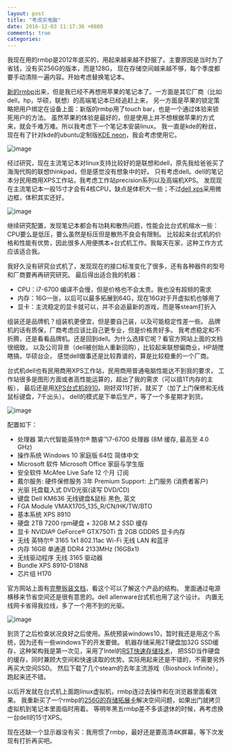 ```yaml
---
layout: post
title: "考虑买电脑"
date: 2016-12-03 11:17:36 +0800
comments: true
categories: 
---
```


我现在用的rmbp是2012年底买的，用起来越来越不舒服了。主要原因是当时为了省钱，没有买256G的版本，而是128G，
现在存储空间越来越不够，每个季度都要手动清除一遍内容。开始考虑替换笔记本。

[新的rmbp](http://www.apple.com/macbook-pro/)出来，但是我已经不再想用苹果的笔记本了。一方面是其它厂商（比如dell，hp，华硕，联想）的高端笔记本已经追赶上来，
另一方面是苹果的锁定策略把用户绑定在设备上面：新版的rmbp用了touch bar，也是一个通过体验来锁死用户的方法。
虽然苹果的体验是最好的，但是使用上并不想根据苹果的方式来，就会千难万难。所以我考虑下一个笔记本安装linux。
我一直是kde的粉丝，现在有了针对kde的ubuntu定制版[KDE neon](https://neon.kde.org/)，我会考虑使用它。

![image](http://images.apple.com/v/macbook-pro/l/images/specs/touchbar13_mbp_large_2x.jpg)

经过研究，现在主流笔记本对linux支持比较好的是联想和dell，原先我给爸爸买了海淘代购的联想thinkpad，但是感觉没有想象中的好。
只有考虑dell。dell的笔记本分民用商用XPS工作站，我考虑工作站precision系列以及高端机XPS。
发现现在主流笔记本一般15寸才会有4核CPU，缺点是体积大一些；不过[dell xps](http://www.dell.com/en-us/shop/productdetails/xps-15-9550-laptop)采用微边框，体积其实还好。

![image](http://i.dell.com/das/dih.ashx/527x340/sites/imagecontent/products/publishingimages/hero/22617-home-laptop-xps-15-9550-non-touch-504x350.png)

继续研究配置，发现笔记本都会有功耗和散热问题，性能会比台式机缩水一些：CPU要么是低压，要么虽然是标压但是散热不良会有限制。
比较起来台式机的价格和性能有优势，因此很多人用便携本+台式机工作。我每天在家，这种工作方式应该适合我。

我好久没有研究台式机了，发现现在的接口标准变化了很多，还有各种器件的型号和厂商要再再研究研究。
最后得出适合我的机器：

- CPU：i7-6700 编译不会慢，但是价格也不会太贵。我也没有超频的需求
- 内存：16G一张，以后可以最多拓展到64G，现在16G对于开虚拟机也够用了
- 显卡：主流稳定的显卡就可以，并不会追最新的游戏，而是等steam打折入

组装还是品牌机？组装机更便宜，但是要自己装，以及可能稳定性差一些。
品牌机的话有质保，厂商考虑应该比自己更专业，但是价格贵好多。
我考虑稳定和不折腾，还是看看品牌机。还是回到dell。为什么选择它呢？看官方网站上面的文档很细致，
以及公司背景（dell被创始人重新回购），比较起来联想偏商业，HP胡搅瞎搞，华硕台企，
感觉dell做事还是比较靠谱的，算是比较稳重的一个厂商。

台式机dell也有民用商用XPS工作站，民用商用普通电脑性能达不到我的要求，
工作站很多是图形方面或者高性能运算的，超出了我的需求（可以插1T内存的主板），
最后还是用[XPS台式机8910](http://china.dell.com/cn/business/p/xps-8910-desktop/pd?ref=PD_Family)。刚好双11打折，就买了（加了上门保修和无线鼠标键盘，7千出头）。
dell的模式是下单后生产，等了一个多星期才到货。

![image](http://i.dell.com/das/dih.ashx/527x340/sites/imagecontent/products/publishingimages/hero/desktop-xps-tower-8910-right-hero-504x350.png)

配置如下：

- 处理器	第六代智能英特尔® 酷睿™i7-6700 处理器 (8M 缓存, 最高至 4.0 GHz)
- 操作系统	Windows 10 家庭版 64位 简体中文
- Microsoft 软件	Microsoft Office 家庭与学生版
- 安全软件	McAfee Live Safe 12 个月 订阅
- 戴尔服务: 硬件保修服务	3年 Premium Support: 上门服务 (消费者客户)
- 光驱	托盘载入式 DVD光驱(读写 DVD/CD)
- 键盘	Dell KM636 无线键盘&鼠标 黑色, 英文
- FGA Module	VMAX1705_135_R/CN/HK/TW/BTO
- 基本系统	XPS 8910
- 硬盘	2TB 7200 rpm硬盘 + 32GB M.2 SSD 缓存
- 显卡	NVIDIA® GeForce® GTX750Ti 含 2GB GDDR5 显卡内存
- 无线	英特尔® 3165 1x1 802.11ac Wi-Fi 无线 LAN 和蓝牙
- 内存	16GB 单通道 DDR4 2133MHz (16GBx1)    
- 无线驱动程序	无线 3165 驱动器
- Bundle	XPS 8910-D18N8
- 芯片组 H170

官方网站上面有[完整拆装文档](http://content.etilize.com/User-Manual/1035806854.pdf)，看这个可以了解这个产品的结构。
里面通过电源横移来节省空间还是很有意思的。dell allenware台式机也用了这个设计。
内置无线网卡省得我拉线，多了一个用不到的光驱。

![image](http://i.dell.com/sites/imagecontent/products/PublishingImages/xps-8910-desktop/desktop-tower-xps-pdp-Module-02.jpg)

到货了之后检查状况良好之后使用。系统预装windows10，暂时我还是用这个系统，因为还有一些windows下的开发要做。
机器存储采用2T硬盘加32G SSD缓存，这种架构我是第一次见，采用了Intel的[RST快速存储技术](http://www.pcpop.com/doc/0/827/827899.shtml)，
把SSD当作硬盘的缓存，同时兼顾大空间和快速读取的优势。实际用起来还是不错的，不需要另外再买大空间SSD。
然后下载了几个steam的去年主流游戏（Bioshock Infinite），跑起来还不错。

以后开发就在台式机上面跑linux虚拟机，rmbp连过去操作和在浏览器里面看效果。
我重新买了一个rmbp的[256G的存储拓展卡](https://detail.tmall.com/item.htm?id=45379525357&sku_properties=5919063:6536025)解决空间问题，如果出门就拷贝虚拟机到笔记本里面临时用着。
等明年黑五rmbp差不多该退休的时候，再考虑换一台dell的15寸XPS。

现在还缺一个显示器没有买：我用惯了rmbp，最好还是要高清4K屏幕，等下次发现有打折再买吧。

